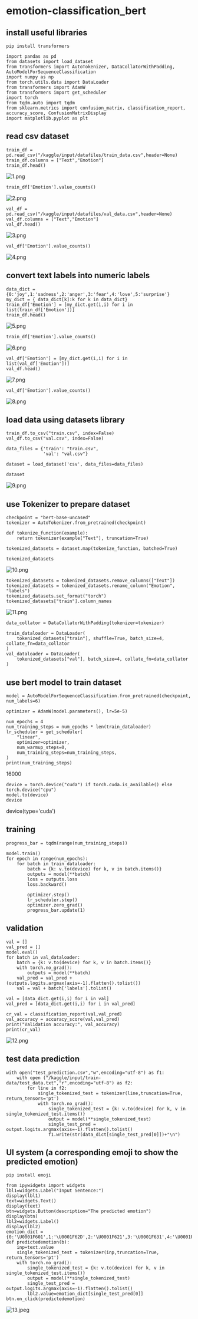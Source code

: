 # emotion-classification_bert
## install useful libraries
```pip install transformers```

```
import pandas as pd
from datasets import load_dataset
from transformers import AutoTokenizer, DataCollatorWithPadding, AutoModelForSequenceClassification
import numpy as np
from torch.utils.data import DataLoader
from transformers import AdamW
from transformers import get_scheduler
import torch
from tqdm.auto import tqdm
from sklearn.metrics import confusion_matrix, classification_report, accuracy_score, ConfusionMatrixDisplay
import matplotlib.pyplot as plt
```
## read csv dataset
```
train_df = pd.read_csv("/kaggle/input/datafiles/train_data.csv",header=None)
train_df.columns = ["Text","Emotion"]
train_df.head()
```
![1.png](https://github.com/Yoga202210/emotion-classification_bert/blob/main/images/1.png?raw=true)
```
train_df['Emotion'].value_counts()
```
![2.png](https://github.com/Yoga202210/emotion-classification_bert/blob/main/images/2.png?raw=true)
```
val_df = pd.read_csv("/kaggle/input/datafiles/val_data.csv",header=None)
val_df.columns = ["Text","Emotion"]
val_df.head()
```
![3.png](https://github.com/Yoga202210/emotion-classification_bert/blob/main/images/3.png?raw=true)
```
val_df['Emotion'].value_counts()
```
![4.png](https://github.com/Yoga202210/emotion-classification_bert/blob/main/images/4.png?raw=true)
## convert text labels into numeric labels
```
data_dict = {0:'joy',1:'sadness',2:'anger',3:'fear',4:'love',5:'surprise'}
my_dict = { data_dict[k]:k for k in data_dict}
train_df['Emotion'] = [my_dict.get(i,i) for i in list(train_df['Emotion'])]
train_df.head()
```
![5.png](https://github.com/Yoga202210/emotion-classification_bert/blob/main/images/5.png?raw=true)
```
train_df['Emotion'].value_counts()
```
![6.png](https://github.com/Yoga202210/emotion-classification_bert/blob/main/images/6.png?raw=true)
```
val_df['Emotion'] = [my_dict.get(i,i) for i in list(val_df['Emotion'])]
val_df.head()
```
![7.png](https://github.com/Yoga202210/emotion-classification_bert/blob/main/images/7.png?raw=true)
```
val_df['Emotion'].value_counts()
```
![8.png](https://github.com/Yoga202210/emotion-classification_bert/blob/main/images/8.png?raw=true)
## load data using datasets library
```
train_df.to_csv("train.csv", index=False)
val_df.to_csv("val.csv", index=False)
```
```
data_files = {'train': "train.csv",
              'val': "val.csv"}
```
```
dataset = load_dataset('csv', data_files=data_files)
```
```
dataset
```
![9.png](https://github.com/Yoga202210/emotion-classification_bert/blob/main/images/9.png?raw=true)
## use Tokenizer to prepare dataset
```
checkpoint = "bert-base-uncased"
tokenizer = AutoTokenizer.from_pretrained(checkpoint)
```
```
def tokenize_function(example):
    return tokenizer(example["Text"], truncation=True)
```
```
tokenized_datasets = dataset.map(tokenize_function, batched=True)
```
```
tokenized_datasets
```
![10.png](https://github.com/Yoga202210/emotion-classification_bert/blob/main/images/10.png?raw=true)
```
tokenized_datasets = tokenized_datasets.remove_columns(["Text"])
tokenized_datasets = tokenized_datasets.rename_column("Emotion", "labels")
tokenized_datasets.set_format("torch")
tokenized_datasets["train"].column_names
```
![11.png](https://github.com/Yoga202210/emotion-classification_bert/blob/main/images/11.png?raw=true)
```
data_collator = DataCollatorWithPadding(tokenizer=tokenizer)
```
```
train_dataloader = DataLoader(
    tokenized_datasets["train"], shuffle=True, batch_size=4, collate_fn=data_collator
)
val_dataloader = DataLoader(
    tokenized_datasets["val"], batch_size=4, collate_fn=data_collator
)
```
## use bert model to train dataset
```
model = AutoModelForSequenceClassification.from_pretrained(checkpoint, num_labels=6)
```
```
optimizer = AdamW(model.parameters(), lr=5e-5)
```
```
num_epochs = 4
num_training_steps = num_epochs * len(train_dataloader)
lr_scheduler = get_scheduler(
    "linear",
    optimizer=optimizer,
    num_warmup_steps=0,
    num_training_steps=num_training_steps,
)
print(num_training_steps)
```
16000
```
device = torch.device("cuda") if torch.cuda.is_available() else torch.device("cpu")
model.to(device)
device
```
device(type='cuda')
## training
```
progress_bar = tqdm(range(num_training_steps))

model.train()
for epoch in range(num_epochs):
    for batch in train_dataloader:
        batch = {k: v.to(device) for k, v in batch.items()}
        outputs = model(**batch)
        loss = outputs.loss
        loss.backward()

        optimizer.step()
        lr_scheduler.step()
        optimizer.zero_grad()
        progress_bar.update(1)
```
## validation
```
val = []
val_pred = []
model.eval()
for batch in val_dataloader:
    batch = {k: v.to(device) for k, v in batch.items()}
    with torch.no_grad():
        outputs = model(**batch)
    val_pred = val_pred + (outputs.logits.argmax(axis=-1).flatten().tolist())
    val = val + batch['labels'].tolist()
```
```
val = [data_dict.get(i,i) for i in val]
val_pred = [data_dict.get(i,i) for i in val_pred]
```
```
cr_val = classification_report(val,val_pred)
val_accuracy = accuracy_score(val,val_pred)
print("Validation accuracy:", val_accuracy)
print(cr_val)
```
![12.png](https://github.com/Yoga202210/emotion-classification_bert/blob/main/images/12.png?raw=true)
## test data prediction
```
with open("test_prediction.csv","w",encoding="utf-8") as f1:
    with open ("/kaggle/input/train-data/test_data.txt","r",encoding="utf-8") as f2:
        for line in f2:
            single_tokenized_test = tokenizer(line,truncation=True, return_tensors='pt')
            with torch.no_grad():
                single_tokenized_test = {k: v.to(device) for k, v in single_tokenized_test.items()}
                output = model(**single_tokenized_test)
                single_test_pred = output.logits.argmax(axis=-1).flatten().tolist()
                f1.write(str(data_dict[single_test_pred[0]])+"\n")
```
## UI system (a corresponding emoji to show the predicted emotion)
```
pip install emoji
```
```
from ipywidgets import widgets
lbl1=widgets.Label("Input Sentence:")
display(lbl1)
text=widgets.Text()
display(text)
btn=widgets.Button(description="The predicted emotion")
display(btn)
lbl2=widgets.Label()
display(lbl2)
emotion_dict = {0:'\U0001F601',1:'\U0001F62D',2:'\U0001F621',3:'\U0001F631',4:'\U0001F60D',5:'\U0001F632'}
def predictedemotion(b):
    inp=text.value
    single_tokenized_test = tokenizer(inp,truncation=True, return_tensors='pt')
    with torch.no_grad():
        single_tokenized_test = {k: v.to(device) for k, v in single_tokenized_test.items()}
        output = model(**single_tokenized_test)
        single_test_pred = output.logits.argmax(axis=-1).flatten().tolist()
        lbl2.value=emotion_dict[single_test_pred[0]]
btn.on_click(predictedemotion)
```
![13.jpeg](https://github.com/Yoga202210/emotion-classification_bert/blob/main/images/13.jpeg?raw=true)
















